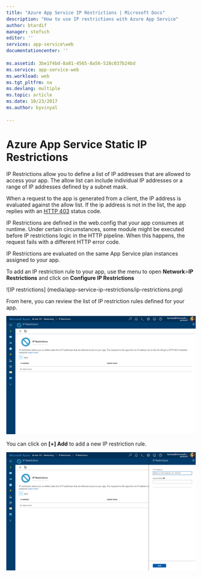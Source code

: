 ```yaml
---
title: "Azure App Service IP Restrictions | Microsoft Docs" 
description: "How to use IP restrictions with Azure App Service" 
author: btardif
manager: stefsch
editor: ''
services: app-service\web
documentationcenter: ''

ms.assetid: 3be1f4bd-8a81-4565-8a56-528c037b24bd
ms.service: app-service-web
ms.workload: web
ms.tgt_pltfrm: na
ms.devlang: multiple
ms.topic: article
ms.date: 10/23/2017
ms.author: byvinyal

---
```

# Azure App Service Static IP Restrictions #

IP Restrictions allow you to define a list of IP addresses that are allowed to access your app. The allow list can include individual IP addresses or a range of IP addresses defined by a subnet mask.

When a request to the app is generated from a client, the IP address is evaluated against the allow list. If the ip address is not in the list, the app replies with an [HTTP 403](https://en.wikipedia.org/wiki/HTTP_403) status code.

IP Restrictions are defined in the web.config that your app consumes at runtime. Under certain circumstances, some module might be executed before IP restrictions logic in the HTTP pipeline. When this happens, the request fails with a different HTTP error code.

IP Restrictions are evaluated on the same App Service plan instances assigned to your app.

To add an IP restriction rule to your app, use the menu to open **Network**>**IP Restrictions** and click on **Configure IP Restrictions**

![IP restrictions]
(media/app-service-ip-restrictions/ip-restrictions.png)

From here, you can review the list of IP restriction rules defined for your app.

![list IP restrictions](media/app-service-ip-restrictions/browse-ip-restrictions.png)

You can click on **[+] Add** to add a new IP restriction rule.

![add IP restrictions](media/app-service-ip-restrictions/add-ip-restrictions.png)
